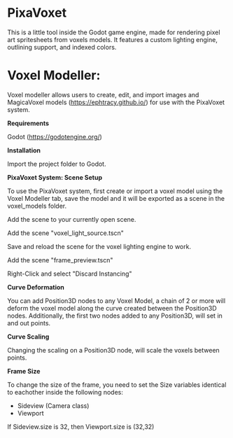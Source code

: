 # PixaVoxet

​This is a little tool inside the Godot game engine, made for rendering pixel art spritesheets from voxels models.  It features a custom lighting engine, outlining support, and indexed colors.  

# Voxel Modeller:
Voxel modeller allows users to create, edit, and import images and MagicaVoxel models (https://ephtracy.github.io/) for use with the PixaVoxet system.

**Requirements**

Godot (https://godotengine.org/)

**Installation**

Import the project folder to Godot.

**PixaVoxet System:  Scene Setup**

To use the PixaVoxet system, first create or import a voxel model using the Voxel Modeller tab, save the model and it will be exported as a scene in the voxel_models folder.

Add the scene to your currently open scene.

Add the scene "voxel_light_source.tscn"

Save and reload the scene for the voxel lighting engine to work.

Add the scene "frame_preview.tscn"

Right-Click and select "Discard Instancing"

**Curve Deformation**

You can add Position3D nodes to any Voxel Model, a chain of 2 or more will deform the voxel model along the curve created between the Position3D nodes.  Additionally, the first two nodes added to any Position3D, will set in and out points.

**Curve Scaling**

Changing the scaling on a Position3D node, will scale the voxels between points.


**Frame Size**

To change the size of the frame, you need to set the Size variables identical to eachother inside the following nodes:

- Sideview (Camera class)
- Viewport

If Sideview.size is 32, then Viewport.size is (32,32)
